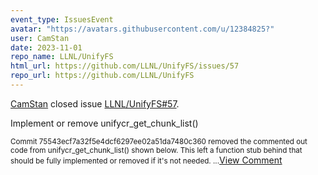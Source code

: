 ```yaml
---
event_type: IssuesEvent
avatar: "https://avatars.githubusercontent.com/u/12384825?"
user: CamStan
date: 2023-11-01
repo_name: LLNL/UnifyFS
html_url: https://github.com/LLNL/UnifyFS/issues/57
repo_url: https://github.com/LLNL/UnifyFS
---
```


<a href='https://github.com/CamStan' target='_blank'>CamStan</a> closed issue <a href='https://github.com/LLNL/UnifyFS/issues/57' target='_blank'>LLNL/UnifyFS#57</a>.

<p>Implement or remove unifycr_get_chunk_list()</p><small>Commit 75543ecf7a32f5e4dcf6297ee02a51da7480c360 removed the commented out code from unifycr_get_chunk_list() shown below. This left a function stub behind that should be fully implemented or removed if it's not needed....</small><a href='https://github.com/LLNL/UnifyFS/issues/57' target='_blank'>View Comment</a>